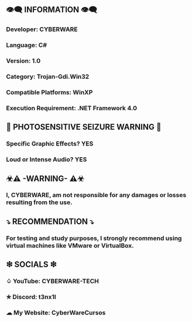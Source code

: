 ## 👁️‍🗨️ INFORMATION 👁️‍🗨️
### Developer: CYBERWARE
### Language: C#
### Version: 1.0
### Category: Trojan-Gdi.Win32
### Compatible Platforms: WinXP
### Execution Requirement: .NET Framework 4.0
## 🚫 PHOTOSENSITIVE SEIZURE WARNING 🚫
### Specific Graphic Effects? YES
### Loud or Intense Audio? YES
## ☣⚠ -WARNING- ⚠☣
### I, CYBERWARE, am not responsible for any damages or losses resulting from the use.
## ⤵ RECOMMENDATION ⤵
### For testing and study purposes, I strongly recommend using virtual machines like VMware or VirtualBox.
## ❇ SOCIALS ❇
### ♤ YouTube: CYBERWARE-TECH
### ✯ Discord: t3nx1l
### ☁ My Website: CyberWareCursos
